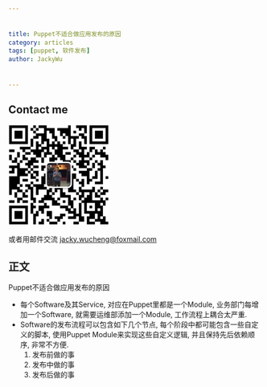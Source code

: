 ```yaml
---

   
title: Puppet不适合做应用发布的原因
category: articles  
tags: [puppet, 软件发布]  
author: JackyWu  
  

---
```


## Contact me

![](/assets/images/weixin-pic-jackywu.jpg)

或者用邮件交流 <a href="mailto:jacky.wucheng@foxmail.com">jacky.wucheng@foxmail.com</a>

## 正文

Puppet不适合做应用发布的原因

* 每个Software及其Service, 对应在Puppet里都是一个Module, 业务部门每增加一个Software, 就需要运维部添加一个Module, 工作流程上耦合太严重.
* Software的发布流程可以包含如下几个节点, 每个阶段中都可能包含一些自定义的脚本, 使用Puppet Module来实现这些自定义逻辑, 并且保持先后依赖顺序, 非常不方便.
    1. 发布前做的事
    1. 发布中做的事
    1. 发布后做的事


 